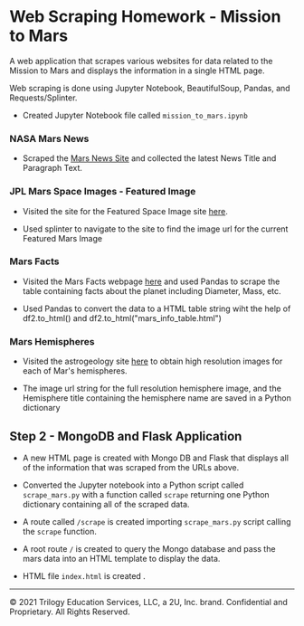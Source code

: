 # Web Scraping Homework - Mission to Mars



A web application that scrapes various websites for data related to the Mission to Mars and displays the information in a single HTML page. 

Web scraping is done using Jupyter Notebook, BeautifulSoup, Pandas, and Requests/Splinter.

* Created Jupyter Notebook file called `mission_to_mars.ipynb` 

### NASA Mars News

* Scraped the [Mars News Site](https://redplanetscience.com/) and collected the latest News Title and Paragraph Text. 

### JPL Mars Space Images - Featured Image

* Visited the site for the Featured Space Image site [here](https://spaceimages-mars.com).

* Used splinter to navigate to the site to find the image url for the current Featured Mars Image 


### Mars Facts

* Visited the Mars Facts webpage [here](https://galaxyfacts-mars.com) and used Pandas to scrape the table containing facts about the planet including Diameter, Mass, etc.

* Used Pandas to convert the data to a HTML table string wiht the help of df2.to_html() and df2.to_html("mars_info_table.html")

### Mars Hemispheres

* Visited the astrogeology site [here](https://marshemispheres.com/) to obtain high resolution images for each of Mar's hemispheres.

* The  image url string for the full resolution hemisphere image, and the Hemisphere title containing the hemisphere name are saved in a Python dictionary 


## Step 2 - MongoDB and Flask Application

* A new HTML page is created with Mongo DB and Flask that displays all of the information that was scraped from the URLs above.

* Converted the Jupyter notebook into a Python script called `scrape_mars.py` with a function called `scrape` returning one Python dictionary containing all of the scraped data.

* A route called `/scrape`  is created importing `scrape_mars.py` script calling the  `scrape` function.

* A root route `/` is created to query the Mongo database and pass the mars data into an HTML template to display the data.

* HTML file  `index.html` is created .


- - -



© 2021 Trilogy Education Services, LLC, a 2U, Inc. brand. Confidential and Proprietary. All Rights Reserved.
